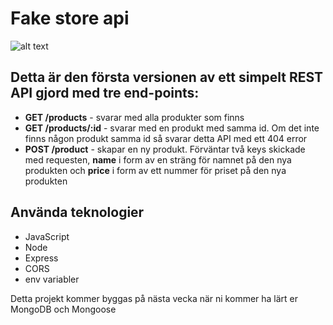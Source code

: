 # Fake store api

![alt text](https://scontent-arn2-1.xx.fbcdn.net/v/t1.6435-9/179724720_5733102616707605_5196641357823965706_n.jpg?stp=dst-jpg_p320x320&_nc_cat=106&ccb=1-7&_nc_sid=8631f5&_nc_ohc=Q3q-7FGRFNgAX-QkibL&_nc_ht=scontent-arn2-1.xx&oh=00_AT-wm686oGi8eCUJrLPQLYZf5o2jb6vLPE8FcEzKoQzlyw&oe=6313F3BB)

## Detta är den första versionen av ett simpelt REST API gjord med tre end-points:

-   **GET /products** - svarar med alla produkter som finns
-   **GET /products/:id** - svarar med en produkt med samma id. Om det inte finns någon produkt samma id så svarar detta API med ett 404 error
-   **POST /product** - skapar en ny produkt. Förväntar två keys skickade med requesten, **name** i form av en sträng för namnet på den nya produkten och **price** i form av ett nummer för priset på den nya produkten

## Använda teknologier

-   JavaScript
-   Node
-   Express
-   CORS
-   env variabler

Detta projekt kommer byggas på nästa vecka när ni kommer ha lärt er MongoDB och Mongoose
